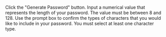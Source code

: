 Click the "Generate Password" button.
Input a numerical value that represents the length of your password. The value must be between 8 and 128.
Use the prompt box to confirm the types of characters that you would like to include in your password. You must select at least one character type.

